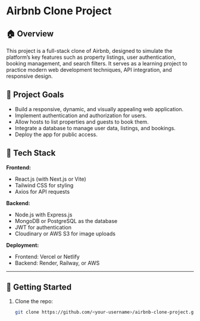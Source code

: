 # Airbnb Clone Project

## 🏠 Overview
This project is a full-stack clone of Airbnb, designed to simulate the platform’s key features such as property listings, user authentication, booking management, and search filters. It serves as a learning project to practice modern web development techniques, API integration, and responsive design.

## 🎯 Project Goals
- Build a responsive, dynamic, and visually appealing web application.
- Implement authentication and authorization for users.
- Allow hosts to list properties and guests to book them.
- Integrate a database to manage user data, listings, and bookings.
- Deploy the app for public access.

## 🧰 Tech Stack
**Frontend:**
- React.js (with Next.js or Vite)
- Tailwind CSS for styling
- Axios for API requests

**Backend:**
- Node.js with Express.js
- MongoDB or PostgreSQL as the database
- JWT for authentication
- Cloudinary or AWS S3 for image uploads

**Deployment:**
- Frontend: Vercel or Netlify
- Backend: Render, Railway, or AWS

---

## 🚀 Getting Started
1. Clone the repo:
   ```bash
   git clone https://github.com/<your-username>/airbnb-clone-project.git
